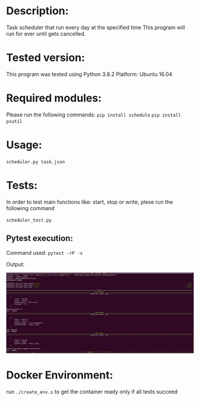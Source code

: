 # Description:
Task scheduler that run every day at the specified time
This program will run for ever until gets cancelled.

# Tested version:
This program was tested using Python 3.8.2
Platform: Ubuntu 16.04

# Required modules:
Please run the following commands:
`pip install schedule`
`pip install psutil`

# Usage:
`scheduler.py task.json`

# Tests:
In order to test main functions like: start, stop or write, plese run the following command

`scheduler_test.py`

## Pytest execution:
Command used: ```pytest -rP -v```

Output:

![Test Results](./test-execution.jpeg)


# Docker Environment:
run ```./create_env.s``` to get the container ready only if all tests succeed 